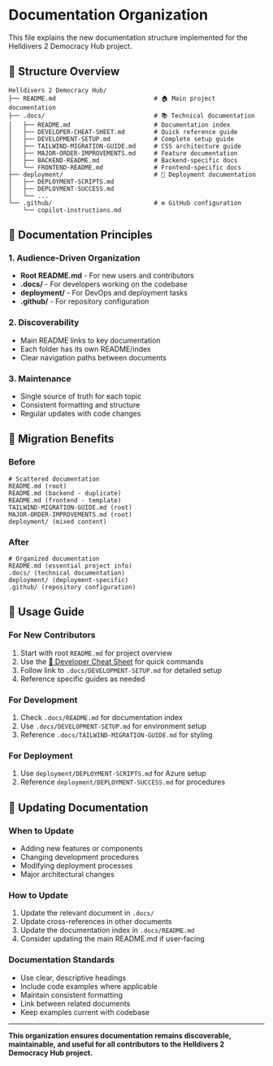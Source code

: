# Documentation Organization

This file explains the new documentation structure implemented for the Helldivers 2 Democracy Hub project.

## 📂 Structure Overview

```
Helldivers 2 Democracy Hub/
├── README.md                           # 🏠 Main project documentation
├── .docs/                              # 📚 Technical documentation
│   ├── README.md                       # Documentation index
│   ├── DEVELOPER-CHEAT-SHEET.md        # Quick reference guide
│   ├── DEVELOPMENT-SETUP.md            # Complete setup guide
│   ├── TAILWIND-MIGRATION-GUIDE.md     # CSS architecture guide
│   ├── MAJOR-ORDER-IMPROVEMENTS.md     # Feature documentation
│   ├── BACKEND-README.md               # Backend-specific docs
│   └── FRONTEND-README.md              # Frontend-specific docs
├── deployment/                         # 🚀 Deployment documentation
│   ├── DEPLOYMENT-SCRIPTS.md
│   ├── DEPLOYMENT-SUCCESS.md
│   └── ...
└── .github/                            # ⚙️ GitHub configuration
    └── copilot-instructions.md
```

## 🎯 Documentation Principles

### 1. **Audience-Driven Organization**
- **Root README.md** - For new users and contributors
- **.docs/** - For developers working on the codebase  
- **deployment/** - For DevOps and deployment tasks
- **.github/** - For repository configuration

### 2. **Discoverability**
- Main README links to key documentation
- Each folder has its own README/index
- Clear navigation paths between documents

### 3. **Maintenance**
- Single source of truth for each topic
- Consistent formatting and structure
- Regular updates with code changes

## 🚀 Migration Benefits

### Before
```
# Scattered documentation
README.md (root)
README.md (backend - duplicate)
README.md (frontend - template)
TAILWIND-MIGRATION-GUIDE.md (root)
MAJOR-ORDER-IMPROVEMENTS.md (root)
deployment/ (mixed content)
```

### After
```
# Organized documentation
README.md (essential project info)
.docs/ (technical documentation)
deployment/ (deployment-specific)
.github/ (repository configuration)
```

## 📖 Usage Guide

### For New Contributors
1. Start with root `README.md` for project overview
2. Use the [🚀 Developer Cheat Sheet](.docs/DEVELOPER-CHEAT-SHEET.md) for quick commands
3. Follow link to `.docs/DEVELOPMENT-SETUP.md` for detailed setup
4. Reference specific guides as needed

### For Development
1. Check `.docs/README.md` for documentation index  
2. Use `.docs/DEVELOPMENT-SETUP.md` for environment setup
3. Reference `.docs/TAILWIND-MIGRATION-GUIDE.md` for styling

### For Deployment
1. Use `deployment/DEPLOYMENT-SCRIPTS.md` for Azure setup
2. Reference `deployment/DEPLOYMENT-SUCCESS.md` for procedures

## 🔄 Updating Documentation

### When to Update
- Adding new features or components
- Changing development procedures  
- Modifying deployment processes
- Major architectural changes

### How to Update
1. Update the relevant document in `.docs/`
2. Update cross-references in other documents
3. Update the documentation index in `.docs/README.md`
4. Consider updating the main README.md if user-facing

### Documentation Standards
- Use clear, descriptive headings
- Include code examples where applicable
- Maintain consistent formatting
- Link between related documents
- Keep examples current with codebase

---

**This organization ensures documentation remains discoverable, maintainable, and useful for all contributors to the Helldivers 2 Democracy Hub project.**
